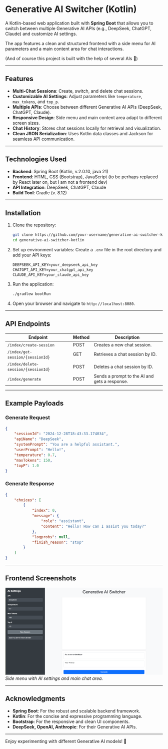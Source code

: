 # Generative AI Switcher (Kotlin)

A Kotlin-based web application built with **Spring Boot** that allows you to switch between multiple Generative AI APIs
(e.g., DeepSeek, ChatGPT, Claude) and customize AI settings. 

The app features a clean and structured frontend with a side menu for AI parameters and a main content area for chat 
interactions.

(And of course this project is built with the help of several AIs 🤖)

---

## Features

- **Multi-Chat Sessions**: Create, switch, and delete chat sessions.
- **Customizable AI Settings**: Adjust parameters like `temperature`, `max_tokens`, and `top_p`.
- **Multiple APIs**: Choose between different Generative AI APIs (DeepSeek, ChatGPT, Claude).
- **Responsive Design**: Side menu and main content area adapt to different screen sizes.
- **Chat History**: Stores chat sessions locally for retrieval and visualization.
- **Clean JSON Serialization**: Uses Kotlin data classes and Jackson for seamless API communication.

---

## Technologies Used

- **Backend**: Spring Boot (Kotlin, v.2.0.10, java 21)
- **Frontend**: HTML, CSS (Bootstrap), JavaScript (to be perhaps replaced by React later on, but I am not a frontend dev)
- **API Integration**: DeepSeek, ChatGPT, Claude
- **Build Tool**: Gradle (v. 8.12)

---

## Installation

1. Clone the repository:
   ```bash
   git clone https://github.com/your-username/generative-ai-switcher-kotlin.git
   cd generative-ai-switcher-kotlin
   ```

2. Set up environment variables:
   Create a `.env` file in the root directory and add your API keys:
   ```
   DEEPSEEK_API_KEY=your_deepseek_api_key
   CHATGPT_API_KEY=your_chatgpt_api_key
   CLAUDE_API_KEY=your_claude_api_key
   ```

3. Run the application:
   ```bash
   ./gradlew bootRun
   ```

4. Open your browser and navigate to `http://localhost:8080`.

---

## API Endpoints

| Endpoint                          | Method | Description                                   |
|-----------------------------------|--------|-----------------------------------------------|
| `/index/create-session`             | POST   | Creates a new chat session.                   |
| `/index/get-session/{sessionId}`    | GET    | Retrieves a chat session by ID.               |
| `/index/delete-session/{sessionId}` | POST   | Deletes a chat session by ID.                 |
| `/index/generate`                   | POST   | Sends a prompt to the AI and gets a response. |

---

## Example Payloads

### **Generate Request**
```json
{
    "sessionId": "2024-12-28T18:43:33.174034",
    "apiName": "DeepSeek",
    "systemPrompt": "You are a helpful assistant.",
    "userPrompt": "Hello!",
    "temperature": 0.7,
    "maxTokens": 150,
    "topP": 1.0
}
```

### **Generate Response**
```json
{
    "choices": [
        {
            "index": 0,
            "message": {
                "role": "assistant",
                "content": "Hello! How can I assist you today?"
            },
            "logprobs": null,
            "finish_reason": "stop"
        }
    ]
}
```

---

## Frontend Screenshots

![Screenshot 1](./screenshot.png) 
*Side menu with AI settings and main chat area.*


---

## Acknowledgments

- **Spring Boot**: For the robust and scalable backend framework.
- **Kotlin**: For the concise and expressive programming language.
- **Bootstrap**: For the responsive and clean UI components.
- **DeepSeek, OpenAI, Anthropic**: For their Generative AI APIs.

---

Enjoy experimenting with different Generative AI models! 🚀
